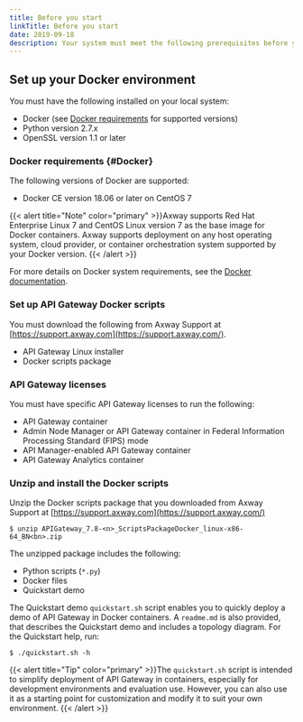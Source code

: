 ```yaml
---
title: Before you start
linkTitle: Before you start
date: 2019-09-18
description: Your system must meet the following prerequisites before you can run the scripts to build and deploy API Gateway in Docker containers.
---
```


## Set up your Docker environment

You must have the following installed on your local system:

* Docker (see [Docker requirements](#Docker) for supported versions)
* Python version 2.7.x
* OpenSSL version 1.1 or later

### Docker requirements {#Docker}

The following versions of Docker are supported:

* Docker CE version 18.06 or later on CentOS 7

{{< alert title="Note" color="primary" >}}Axway supports Red Hat Enterprise Linux 7 and CentOS Linux version 7 as the base image for Docker containers. Axway supports deployment on any host operating system, cloud provider, or container orchestration system supported by your Docker version. {{< /alert >}}

For more details on Docker system requirements, see the [Docker documentation](https://docs.docker.com/engine/installation/).

### Set up API Gateway Docker scripts

You must download the following from Axway Support at [https://support.axway.com](https://support.axway.com/).

* API Gateway Linux installer
* Docker scripts package

### API Gateway licenses

You must have specific API Gateway licenses to run the following:

* API Gateway container
* Admin Node Manager or API Gateway container in Federal Information Processing Standard (FIPS) mode
* API Manager-enabled API Gateway container
* API Gateway Analytics container

### Unzip and install the Docker scripts

Unzip the Docker scripts package that you downloaded from Axway Support at [https://support.axway.com](https://support.axway.com/)

```
$ unzip APIGateway_7.8-<n>_ScriptsPackageDocker_linux-x86-64_BN<bn>.zip
```

The unzipped package includes the following:

* Python scripts (`*.py`)
* Docker files
* Quickstart demo

The Quickstart demo `quickstart.sh` script enables you to quickly deploy a demo of API Gateway in Docker containers. A `readme.md` is also provided, that describes the Quickstart demo and includes a topology diagram.
For the Quickstart help, run:

``` 
$ ./quickstart.sh -h
```

{{< alert title="Tip" color="primary" >}}The `quickstart.sh` script is intended to simplify deployment of API Gateway in containers, especially for development environments and evaluation use. However, you can also use it as a starting point for customization and modify it to suit your own environment. {{< /alert >}}
